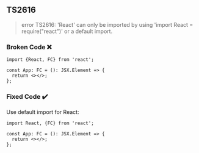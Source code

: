 ## TS2616

> error TS2616: 'React' can only be imported by using 'import React = require("react")' or a default import.

### Broken Code ❌

```tsx
import {React, FC} from 'react';

const App: FC = (): JSX.Element => {
  return <></>;
};
```

### Fixed Code ✔️

Use default import for React:

```tsx
import React, {FC} from 'react';

const App: FC = (): JSX.Element => {
  return <></>;
};
```

